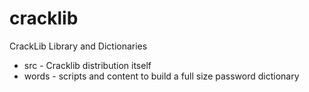 # cracklib
CrackLib Library and Dictionaries

  * src - Cracklib distribution itself
  * words - scripts and content to build a full size password dictionary

